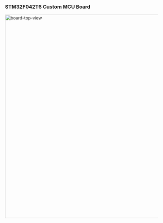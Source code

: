 ### STM32F042T6 Custom MCU Board

<img width="670" alt="board-top-view" src="https://github.com/user-attachments/assets/cf872dc4-5954-4328-937c-c0ec66c37d80">


